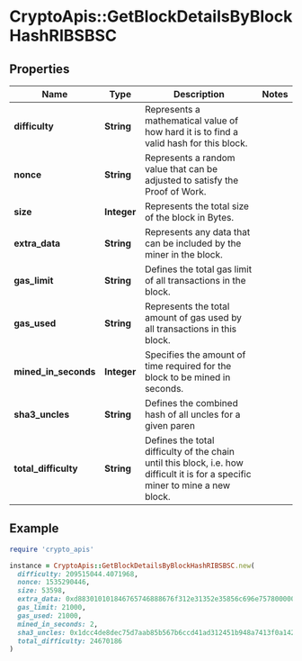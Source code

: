 # CryptoApis::GetBlockDetailsByBlockHashRIBSBSC

## Properties

| Name | Type | Description | Notes |
| ---- | ---- | ----------- | ----- |
| **difficulty** | **String** | Represents a mathematical value of how hard it is to find a valid hash for this block. |  |
| **nonce** | **String** | Represents a random value that can be adjusted to satisfy the Proof of Work. |  |
| **size** | **Integer** | Represents the total size of the block in Bytes. |  |
| **extra_data** | **String** | Represents any data that can be included by the miner in the block. |  |
| **gas_limit** | **String** | Defines the total gas limit of all transactions in the block. |  |
| **gas_used** | **String** | Represents the total amount of gas used by all transactions in this block. |  |
| **mined_in_seconds** | **Integer** | Specifies the amount of time required for the block to be mined in seconds. |  |
| **sha3_uncles** | **String** | Defines the combined hash of all uncles for a given paren |  |
| **total_difficulty** | **String** | Defines the total difficulty of the chain until this block, i.e. how difficult it is for a specific miner to mine a new block. |  |

## Example

```ruby
require 'crypto_apis'

instance = CryptoApis::GetBlockDetailsByBlockHashRIBSBSC.new(
  difficulty: 209515044.4071968,
  nonce: 1535290446,
  size: 53598,
  extra_data: 0xd883010101846765746888676f312e31352e35856c696e75780000001600553d38bc0fb8bfd6358840caee66f735eefb01fca9183e9de74aa9c582ace98b79996ddcbd32d3148e2b931bd1372a78080988a2ca9f2d0a81ca19df0354534dfed700,
  gas_limit: 21000,
  gas_used: 21000,
  mined_in_seconds: 2,
  sha3_uncles: 0x1dcc4de8dec75d7aab85b567b6ccd41ad312451b948a7413f0a142fd40d49347,
  total_difficulty: 24670186
)
```

